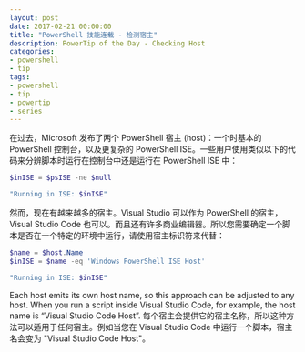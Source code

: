 ```yaml
---
layout: post
date: 2017-02-21 00:00:00
title: "PowerShell 技能连载 - 检测宿主"
description: PowerTip of the Day - Checking Host
categories:
- powershell
- tip
tags:
- powershell
- tip
- powertip
- series
---
```

在过去，Microsoft 发布了两个 PowerShell 宿主 (host)：一个时基本的 PowerShell 控制台，以及更复杂的 PowerShell ISE。一些用户使用类似以下的代码来分辨脚本时运行在控制台中还是运行在 PowerShell ISE 中：

```powershell
$inISE = $psISE -ne $null

"Running in ISE: $inISE"
```

然而，现在有越来越多的宿主。Visual Studio 可以作为 PowerShell 的宿主，Visual Studio Code 也可以。而且还有许多商业编辑器。所以您需要确定一个脚本是否在一个特定的环境中运行，请使用宿主标识符来代替：

```powershell
$name = $host.Name
$inISE = $name -eq 'Windows PowerShell ISE Host'

"Running in ISE: $inISE"
```

Each host emits its own host name, so this approach can be adjusted to any host. When you run a script inside Visual Studio Code, for example, the host name is “Visual Studio Code Host”.
每个宿主会提供它的宿主名称，所以这种方法可以适用于任何宿主。例如当您在 Visual Studio Code 中运行一个脚本，宿主名会变为 "Visual Studio Code Host"。

<!--本文国际来源：[Checking Host](http://community.idera.com/powershell/powertips/b/tips/posts/checking-host)-->
